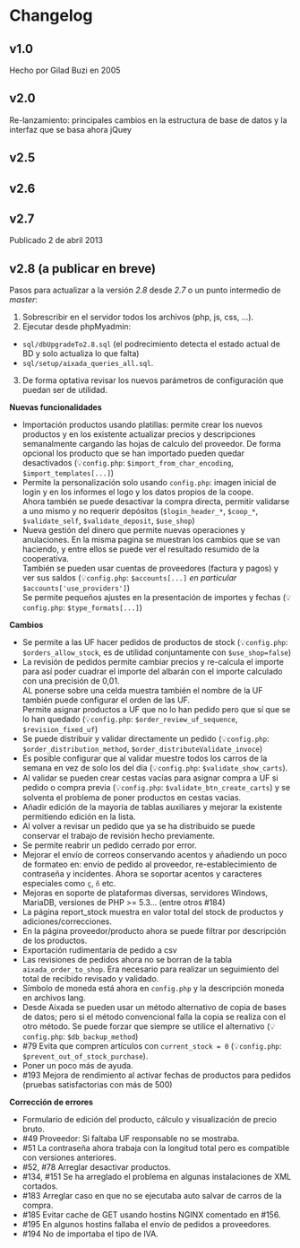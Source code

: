 Changelog
=========

v1.0
----
Hecho por Gilad Buzi en 2005
 

v2.0
----
Re-lanzamiento: principales cambios en la estructura de base de datos y la interfaz que se basa ahora jQuey

v2.5
----

v2.6
----

v2.7
----
Publicado 2 de abril 2013

v2.8 (a publicar en breve)
----
Pasos para actualizar a la versión *2.8* desde *2.7* o un punto intermedio de *master*:
 1. Sobrescribir en el servidor todos los archivos (php, js, css, ...).
 2. Ejecutar desde phpMyadmin:
   * `sql/dbUpgradeTo2.8.sql` (el podrecimiento detecta el estado actual de BD y solo actualiza lo que falta)
   * `sql/setup/aixada_queries_all.sql`. 
 3. De forma optativa revisar los nuevos parámetros de configuración que puedan ser de utilidad.

**Nuevas funcionalidades**
* Importación productos usando platillas: permite crear los nuevos productos y en los existente actualizar precios y descripciones semanalmente cargando las hojas de calculo del proveedor. De forma opcional los producto que se han importado pueden quedar desactivados (:bulb:`config.php`: `$import_from_char_encoding`, `$import_templates[...]`)
* Permite la personalización solo usando `config.php`: imagen inicial de login y en los informes el logo y los datos propios de la coope.   
Ahora también se puede desactivar la compra directa, permitir validarse a uno mismo y no requerir depósitos (`$login_header_*`, `$coop_*`, `$validate_self`, `$validate_deposit`, `$use_shop`)
* Nueva gestión del dinero que permite nuevas operaciones y anulaciones.
 En la misma pagina se muestran los cambios que se van haciendo,
 y entre ellos se puede ver el resultado resumido de la cooperativa.   
 También se pueden usar cuentas de proveedores (factura y pagos) y ver sus saldos
 (:bulb:`config.php`: `$accounts[...]` *en particular* `$accounts['use_providers']`)   
 Se permite pequeños ajustes en la presentación de importes y fechas (:bulb:`config.php`: `$type_formats[...]`)

**Cambios**
* Se permite a las UF hacer pedidos de productos de stock (:bulb:`config.php`: `$orders_allow_stock`, es de utilidad conjuntamente con `$use_shop=false`)
* La revisión de pedidos permite cambiar precios y re-calcula el importe para así poder cuadrar el importe del albarán con el importe calculado con una precisión de 0,01.   
AL ponerse sobre una celda muestra también el nombre de la UF también puede configurar el orden de las UF.   
Permite asignar productos a UF que no lo han pedido pero que sí que se lo han quedado (:bulb:`config.php`: `$order_review_uf_sequence`, `$revision_fixed_uf`)
* Se puede distribuir y validar directamente un pedido (:bulb:`config.php`: `$order_distribution_method`, `$order_distributeValidate_invoce`)
* Es posible configurar que al validar muestre todos los carros de la semana en vez de solo los del día (:bulb:`config.php`: `$validate_show_carts`).
* Al validar se pueden crear cestas vacías para asignar compra a UF si pedido o compra previa (:bulb:`config.php`: `$validate_btn_create_carts`) y se solventa el problema de poner productos en cestas vacias.
* Añadir edición de la mayoría de tablas auxiliares y mejorar la existente permitiendo edición en la lista.
* Al volver a revisar un pedido que ya se ha distribuido se puede conservar el trabajo de revisión hecho previamente.
* Se permite reabrir un pedido cerrado por error.
* Mejorar el envío de correos conservando acentos y añadiendo un poco de formateo en: envío de pedido al proveedor, re-establecimiento de contraseña y incidentes. Ahora se soportar acentos y caracteres especiales como `ç`, `ñ` etc.
* Mejoras en soporte de plataformas diversas, servidores Windows, MariaDB, versiones de PHP >= 5.3...
 (entre otros #184)
* La página report_stock muestra en valor total del stock de productos y adiciones/correcciones.
* En la página proveedor/producto ahora se puede filtrar por descripción de los productos.
* Exportación rudimentaria de pedido a csv
* Las revisiones de pedidos ahora no se borran de la tabla `aixada_order_to_shop`. Era necesario para realizar un seguimiento del total de recibido revisado y validado.
* Símbolo de moneda está ahora en `config.php` y la descripción moneda en archivos lang.
* Desde Aixada se pueden usar un método alternativo de copia de bases de datos; pero si el método convencional falla la copia se realiza con el otro método.   Se puede forzar que siempre se utilice el alternativo (:bulb:`config.php`: `$db_backup_method`)
* #79 Evita que compren artículos con `current_stock = 0` (:bulb:`config.php`: `$prevent_out_of_stock_purchase`).
* Poner un poco más de ayuda.
* #193 Mejora de rendimiento al activar fechas de productos para pedidos (pruebas satisfactorias con más de 500)

**Corrección de errores**
* Formulario de edición del producto, cálculo y visualización de precio bruto.
* #49 Proveedor: Si faltaba UF responsable no se mostraba.
* #51 La contraseña ahora trabaja con la longitud total pero es compatible con versiones anteriores.
* #52, #78 Arreglar desactivar productos.
* #134, #151 Se ha arreglado el problema en algunas instalaciones de XML cortados.
* #183 Arreglar caso en que no se ejecutaba auto salvar de carros de la compra.
* #185 Evitar cache de GET usando hostins NGINX comentado en #156.
* #195 En algunos hostins fallaba el envío de pedidos a proveedores.
* #194 No de importaba el tipo de IVA.

